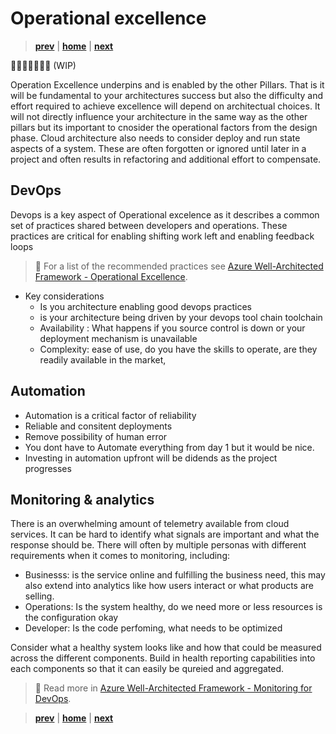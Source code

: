 # Operational excellence

> **[prev]** | **[home]**  | **[next]**

👷🏻‍♂️🚧👷🏻‍♀️ (WIP)

Operation Excellence underpins and is enabled by the other Pillars. That is it will be fundamental to your architectures success but also the difficulty and effort required to achieve excellence will depend on architectual choices. It will not directly influence your architecture in the same way as the other pillars but its important to cnosider the operational factors from the design phase.  Cloud architecture also needs to consider deploy and run state aspects of a system. These are often forgotten or ignored until later in a project and often results in refactoring and additional effort to compensate.
## DevOps
Devops is a key aspect of Operational excelence as it describes a common set of practices shared between developers and operations. These practices are critical for enabling shifting work left and enabling feedback loops    
> 📖 For a list of the recommended practices see [Azure Well-Architected Framework - Operational Excellence].

* Key considerations
    * Is you architecture enabling good devops practices 
    *  is your architecture being driven by your devops tool chain
toolchain 
    * Availability : What happens if you source control is down or your deployment mechanism is unavailable
    * Complexity: ease of use, do you have the skills to operate, are they readily available in the market,
    

## Automation
* Automation is a critical factor of reliability
* Reliable and consitent deployments
* Remove possibility of human error
* You dont have to Automate everything from day 1 but it would be nice.
* Investing in automation upfront will be didends as the project progresses

## Monitoring & analytics
There is an overwhelming amount of telemetry available from cloud services. It can be hard to identify what signals are important and what the response should be. There will often by multiple personas with different requirements when it comes to monitoring, including:
* Businesss: is the service online and fulfilling the business need, this may also extend into analytics like how users interact or what products are selling.
* Operations: Is the system healthy, do we need more or less resources is the configuration okay
* Developer: Is the code perfoming, what needs to be optimized

Consider what a healthy system looks like and how that could be measured across the different components. Build in health reporting capabilities into each components so that it can easily be qureied and aggregated. 
> 📖 Read more in [Azure Well-Architected Framework - Monitoring for DevOps].



> **[prev]** | **[home]**  | **[next]**

[prev]:./performance.md
[home]:/README.md
[next]:/README.md
[Azure Well-Architected Framework - Monitoring for DevOps]:https://docs.microsoft.com/en-us/azure/architecture/framework/devops/monitoring
[Azure Well-Architected Framework - Operational Excellence]:https://docs.microsoft.com/en-us/azure/architecture/framework/devops/overview